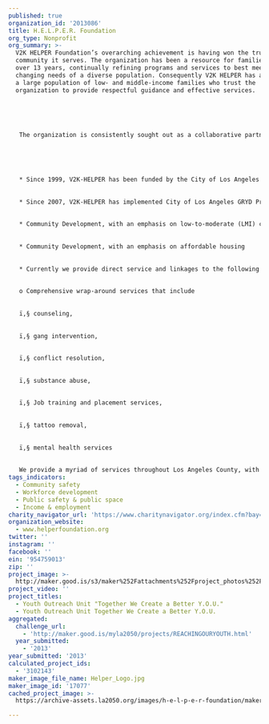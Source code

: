 ```yaml
---
published: true
organization_id: '2013086'
title: H.E.L.P.E.R. Foundation
org_type: Nonprofit
org_summary: >-
  V2K HELPER Foundation’s overarching achievement is having won the trust of the
  community it serves. The organization has been a resource for families for
  over 13 years, continually refining programs and services to best meet the
  changing needs of a diverse population. Consequently V2K HELPER has access to
  a large population of low- and middle-income families who trust the
  organization to provide respectful guidance and effective services.
   
   
   
   
   
   The organization is consistently sought out as a collaborative partner by other community agencies and has an excellent track record of responsibly managing funding from state, county, public, private, and corporate funders. Following are some specific ways V2K HELPER has been recognized as exemplifying excellence in its field:
   
   
   
   
   
   * Since 1999, V2K-HELPER has been funded by the City of Los Angeles services to implement a comprehensive violence prevention/intervention program.
   
   
   * Since 2007, V2K-HELPER has implemented City of Los Angeles GRYD Program in multiple Zones, providing services to youth and young adults with an annual budget of at least $750,000. 
   
   
   * Community Development, with an emphasis on low-to-moderate (LMI) communities and individuals addressing: small business education, business retention, entrepreneurial and employment training, and workforce development programs 
   
   
   * Community Development, with an emphasis on affordable housing 
   
   
   * Currently we provide direct service and linkages to the following services free of charge each month to approximately 200 men, women and children:
   
   
   o Comprehensive wrap-around services that include 
   
   
   ï‚§ counseling, 
   
   
   ï‚§ gang intervention, 
   
   
   ï‚§ conflict resolution, 
   
   
   ï‚§ substance abuse, 
   
   
   ï‚§ Job training and placement services, 
   
   
   ï‚§ tattoo removal, 
   
   
   ï‚§ mental health services
   
   
   We provide a myriad of services throughout Los Angeles County, with primary emphasis in Venice Beach and South Central Los Angeles. Our academic arm provides a professionally and socially enriched facility for graduate and undergraduate training. Venice 2000/ H.E.L.P.E.R. Foundation is considered to be a model at-risk youth service facility and therefore attracts interns and social work students from major universities, such as USC, Loyola Marymount University, and University of California Los Angeles. We subscribe to comprehensive, integrated, community-based collaborative approach providing services to youth that enhances community safety while strengthening and preserving families. Our guiding philosophy is that children and youth must be preserved if the integrity of our society at-large is to be preserved. If families are to be responsible units, they must have access to healthy living environments, adequate food, and education for all its members, employment, and access to health services and freedom from gang, domestic and civil violence.
tags_indicators:
  - Community safety
  - Workforce development
  - Public safety & public space
  - Income & employment
charity_navigator_url: 'https://www.charitynavigator.org/index.cfm?bay=search.profile&ein=954759013'
organization_website:
  - www.helperfoundation.org
twitter: ''
instagram: ''
facebook: ''
ein: '954759013'
zip: ''
project_image: >-
  http://maker.good.is/s3/maker%252Fattachments%252Fproject_photos%252Fimages%252F17077%252Fdisplay%252FHelper_Logo.jpg=c570x385
project_video: ''
project_titles:
  - Youth Outreach Unit "Together We Create a Better Y.O.U."
  - Youth Outreach Unit Together We Create a Better Y.O.U.
aggregated:
  challenge_url:
    - 'http://maker.good.is/myla2050/projects/REACHINGOURYOUTH.html'
  year_submitted:
    - '2013'
year_submitted: '2013'
calculated_project_ids:
  - '3102143'
maker_image_file_name: Helper_Logo.jpg
maker_image_id: '17077'
cached_project_image: >-
  https://archive-assets.la2050.org/images/h-e-l-p-e-r-foundation/maker.good.is/s3/maker%252Fattachments%252Fproject_photos%252Fimages%252F17077%252Fdisplay%252FHelper_Logo.jpg=c570x385.jpg

---
```


